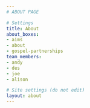 ```yaml
---
# ABOUT PAGE

# Settings
title: About
about_boxes:
- aims
- about
- gospel-partnerships
team_members:
- andy
- des
- joe
- alison

# Site settings (do not edit)
layout: about
---
```

